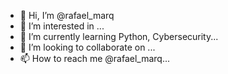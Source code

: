 - 👋 Hi, I’m @rafael_marq
- 👀 I’m interested in ...
- 🌱 I’m currently learning Python, Cybersecurity...
- 💞️ I’m looking to collaborate on ...
- 📫 How to reach me @rafael_marq...

<!---
GargantaMendes/GargantaMendes is a ✨ special ✨ repository because its `README.md` (this file) appears on your GitHub profile.
You can click the Preview link to take a look at your changes.
--->
